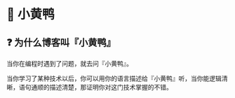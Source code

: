 # 🐤 小黄鸭

## ❓ 为什么博客叫『小黄鸭』

当你在编程时遇到了问题，就去问『小黄鸭』。

当你学习了某种技术以后，你可以用你的语言描述给『小黄鸭』听，当你能逻辑清晰，语句通顺的描述清楚，那证明你对这门技术掌握的不错。
